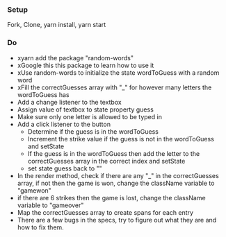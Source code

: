 ### Setup
Fork, Clone, yarn install, yarn start

### Do
* xyarn add the package "random-words"
* xGoogle this this package to learn how to use it
* xUse random-words to initialize the state wordToGuess with a random word
* xFill the correctGuesses array with "_" for however many letters the wordToGuess has
* Add a change listener to the textbox
* Assign value of textbox to state property guess
* Make sure only one letter is allowed to be typed in
* Add a click listener to the button
  * Determine if the guess is in the wordToGuess
  * Increment the strike value if the guess is not in the wordToGuess and setState
  * If the guess is in the wordToGuess then add the letter to the correctGuesses array in the correct index and setState
  * set state guess back to ""
* In the render method, check if there are any "_" in the correctGuesses array, if not then the game is won, change the className variable to "gamewon"
* if there are 6 strikes then the game is lost, change the className variable to "gameover"
* Map the correctGuesses array to create spans for each entry
* There are a few bugs in the specs, try to figure out what they are and how to fix them.
